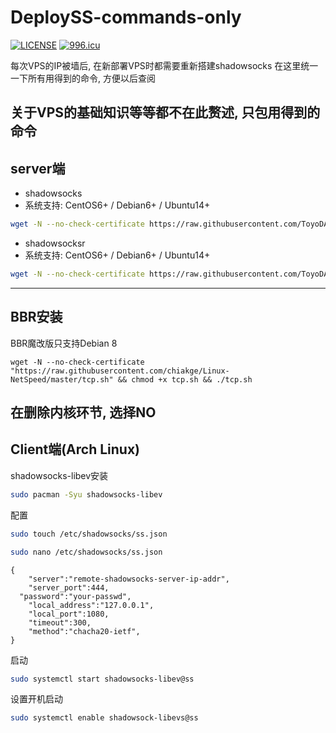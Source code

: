 # DeploySS-commands-only

[![LICENSE](https://img.shields.io/badge/license-Anti%20996-blue.svg)](https://github.com/996icu/996.ICU/blob/master/LICENSE)
[![996.icu](https://img.shields.io/badge/link-996.icu-red.svg)](https://996.icu)

每次VPS的IP被墙后, 在新部署VPS时都需要重新搭建shadowsocks
在这里统一一下所有用得到的命令, 方便以后查阅

关于VPS的基础知识等等都不在此赘述, 只包用得到的命令
-----------------------------
server端
-----------------------------
- shadowsocks
- 系统支持: CentOS6+ / Debian6+ / Ubuntu14+

```bash
wget -N --no-check-certificate https://raw.githubusercontent.com/ToyoDAdoubi/doubi/master/ss-go.sh && chmod +x ss-go.sh && bash ss-go.sh
```

- shadowsocksr
- 系统支持: CentOS6+ / Debian6+ / Ubuntu14+
```bash
wget -N --no-check-certificate https://raw.githubusercontent.com/ToyoDAdoubi/doubi/master/ssr.sh && chmod +x ssr.sh && bash ssr.sh
```
----------------------------
BBR安装
----------------------------
BBR魔改版只支持Debian 8

```bansh
wget -N --no-check-certificate "https://raw.githubusercontent.com/chiakge/Linux-NetSpeed/master/tcp.sh" && chmod +x tcp.sh && ./tcp.sh
```
    
在删除内核环节, 选择**NO**
----------------------------

Client端(Arch Linux)
----------------------------
shadowsocks-libev安装
```bash
sudo pacman -Syu shadowsocks-libev
```

配置
```bash
sudo touch /etc/shadowsocks/ss.json
```
```bash
sudo nano /etc/shadowsocks/ss.json
```

```
{
	"server":"remote-shadowsocks-server-ip-addr",
	"server_port":444,
  "password":"your-passwd",
	"local_address":"127.0.0.1",
	"local_port":1080,
	"timeout":300,
	"method":"chacha20-ietf",
}
```
启动
```bash
sudo systemctl start shadowsocks-libev@ss
```
设置开机启动
```bash
sudo systemctl enable shadowsock-libevs@ss
```
